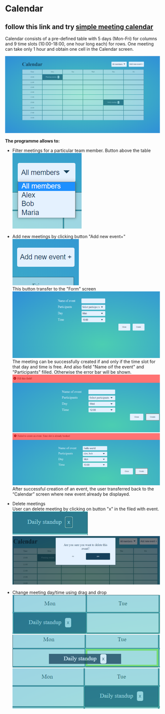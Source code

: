 # Сalendar 
## follow this link and try [simple meeting calendar](https://nataliakoshevaya.github.io/calendar/dist/calendar.html)

Calendar consists of a pre-defined table with 5 days (Mon-Fri) for columns and 9 time slots (10:00-18:00, one hour long each) for rows. One meeting can take only 1 hour and obtain one cell in the Calendar screen.  

![alt text](screenshots/calendar.png "Calendar")

**The programme allows to:** 
 + Filter meetings for a particular team member. Button above the table\
  ![alt text](screenshots/filter.png "filter") 

 + Add new meetings by clicking button "Add new event+"\
 ![alt text](screenshots/addbutton.png "btn add new event")\
    This button transfer to the "Form" screen\
    ![alt text](screenshots/form.png "form")\
    The meeting can be successfully created if and only if the time slot for that day and time is free. And also field "Name oif the event" and "Participants" filled. Otherwise the error bar will be shown.
    ![alt text](screenshots/error.png "fill this field")\
    ![alt text](screenshots/error2.png "timeslot is already booked")\
    After successful creation of an event, the user transferred back to the “Calendar” screen where new event already be displayed. 
 + Delete meetings\
   User can delete meeting by clicking on button "x" in the filed with event.\
   ![alt text](screenshots/event-field.png "event field")
   ![alt text](screenshots/delete-event.png "window with delete event")
 + Change meeting day/time using drag and drop\
   ![alt text](screenshots/drag-ndrop.png "drag n drop")![alt text](screenshots/drag-ndrop2.png "drag n drop") ![alt text](screenshots/drag-ndrop3.png "drag n drop")
 

 
 
